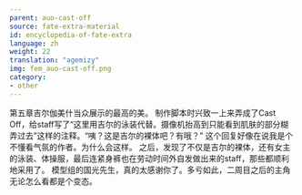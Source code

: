 ```yaml
---
parent: auo-cast-off
source: fate-extra-material
id: encyclopedia-of-fate-extra
language: zh
weight: 22
translation: "agemizy"
img: fem_auo-cast-off.png
category:
- other
---
```


第五章吉尔伽美什当众展示的最高的美。
制作脚本时兴致一上来弄成了Cast Off，给staff写了“这里用吉尔的泳装代替。摄像机抬高到只能看到肌肤的部分糊弄过去”这样的注释。“咦？这是吉尔的裸体吧？有哦？”
这个回复好像在说我是个不懂看气氛的作者。为什么会这样。
之后，发现了不仅是吉尔的裸体，还有女主的泳装、体操服，最后连紧身裤也在劳动时间外自发做出来的staff，那些都顺利地采用了。
模型组的国光先生，真的太感谢你了。多亏如此，二周目之后的主角无论怎么看都是个变态。
